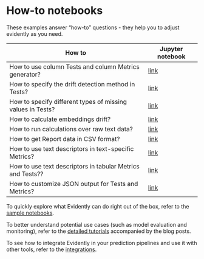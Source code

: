 # How-to notebooks

These examples answer “how-to” questions - they help you to adjust evidently as you need.

How to | Jupyter notebook 
--- | --- 
How to use column Tests and column Metrics generator?  | [link](how_to_apply_tests_and_metrics_generators.ipynb) 
How to specify the drift detection method in Tests? | [link](how_to_specify_stattest_for_a_testsuite.ipynb)
How to specify different types of missing values in Tests? | [link](how_to_run_tests_with_different_missing_values.ipynb)
How to calculate embeddings drift? | [link](how_to_calculate_embeddings_drift.ipynb)
How to run calculations over raw text data? | [link](how_to_run_calculations_over_text_data.ipynb)
How to get Report data in CSV format? | [link](how_to_get_report_results_in_csv.ipynb)
How to use text descriptors in text-specific Metrics? | [link](how_to_use_text_descriptors_in_text_specific_metrics.ipynb) 
How to use text descriptors in tabular Metrics and Tests?? | [link](how_to_apply_table_metrics_and_tests_to_text_descriptors.ipynb) 
How to customize JSON output for Tests and Metrics? | [link](how_to_customize_json_output.ipynb) 

To quickly explore what Evidently can do right out of the box, refer to the [sample notebooks](../sample_notebooks/).

To better understand potential use cases (such as model evaluation and monitoring), refer to the [detailed tutorials](../data_stories/) accompanied by the blog posts.

To see how to integrate Evidently in your prediction pipelines and use it with other tools, refer to the [integrations](../integrations/). 

